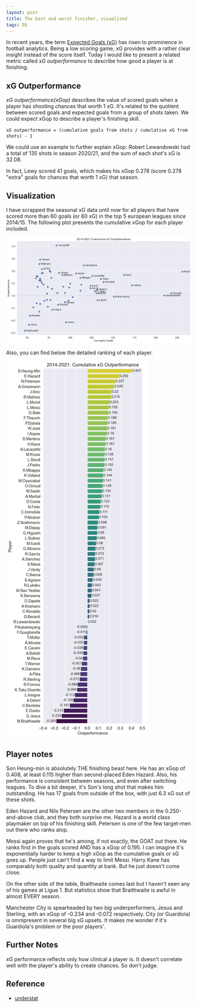 ```yaml
---
layout: post
title: The best and worst finisher, visualized
tags: DS
---
```


In recent years, the term [Expected Goals (xG)](https://www.driblab.com/analysis-team/expected-goals-xg-what-it-is-and-how-it-works/) has risen to prominence in football analytics. Being a low scoring game, xG provides with a rather clear insight instead of the score itself. Today I would like to present a related metric called _xG outperformance_ to describe how good a player is at finishing.

## xG Outperformance

_xG outperformance(xGop)_ describes the value of scored goals when a player has shooting chances that worth 1 xG. It's related to the quotient between scored goals and expected goals from a group of shots taken. We could expect xGop to describe a player's finishing skill.

```
xG outperformance = (cumulative goals from shots / cumulative xG from shots) - 1
```

We could use an example to further explain xGop: Robert Lewandowski had a total of 135 shots in season 2020/21, and the sum of each shot's xG is 32.08.

In fact, Lewy scored 41 goals, which makes his xGop 0.278 (score 0.278 "extra" goals for chances that worth 1 xG) that season.

## Visualization

I have scrapped the seasonal xG data until now for all players that have scored more than 60 goals (or 60 xG) in the top 5 european leagues since 2014/15. The following plot presents the cumulative xGop for each player included.

![Plot1](https://raw.githubusercontent.com/Jiaxigu/Jiaxigu.github.io/master/assets/images/2021-10-07-xg-outperformance.png)

Also, you can find below the detailed ranking of each player.

![Plot2](https://raw.githubusercontent.com/Jiaxigu/Jiaxigu.github.io/master/assets/images/2021-10-07-xg-violin.png)

## Player notes

Son Heung-min is absolutely THE finishing beast here. He has an xGop of 0.408, at least 0.115 higher than second-placed Eden Hazard. Also, his performance is consistent between seasons, and even after switching leagues. To dive a bit deeper, it's Son's long shot that makes him outstanding. He has 17 goals from outside of the box, with just 6.3 xG out of these shots.

Eden Hazard and Nils Petersen are the other two members in the 0.250-and-above club, and they both surprise me. Hazard is a world class playmaker on top of his finishing skill. Petersen is one of the few target-men out there who ranks atop.

Messi again proves that he's among, if not exactly, the GOAT out there. He ranks first in the goals scored AND has a xGop of 0.195. I can imagine it's exponentially harder to keep a high xGop as the cumulative goals or xG goes up. People just can't find a way to limit Messi. Harry Kane has comparably both quality and quantity at bank. But he just doesn't come close.

On the other side of the table, Braithwaite comes last but I haven't seen any of his games at Ligue 1. But statistics show that Braithwaite is awful in almost EVERY season.

Manchester City is spearheaded by two big underperformers, Jesus and Sterling, with an xGop of -0.234 and -0.072 respectively. City (or Guardiola) is omnipresent in several big xG upsets. It makes me wonder if it's Guardiola's problem or the poor players'.

## Further Notes

xG performance reflects only how clinical a player is. It doesn't correlate well with the player's ability to create chances. So don't judge.


## Reference

- [understat](https://understat.com/)
